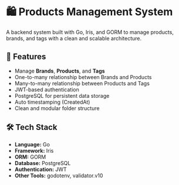 # 🛍️ Products Management System

A backend system built with Go, Iris, and GORM to manage products, brands, and tags with a clean and scalable architecture.

## 🚀 Features

- Manage **Brands**, **Products**, and **Tags**
- One-to-many relationship between Brands and Products
- Many-to-many relationship between Products and Tags
- JWT-based authentication
- PostgreSQL for persistent data storage
- Auto timestamping (CreatedAt)
- Clean and modular folder structure

## 🛠️ Tech Stack

- **Language:** Go
- **Framework:** Iris
- **ORM:** GORM
- **Database:** PostgreSQL
- **Authentication:** JWT
- **Other Tools:** godotenv, validator.v10
